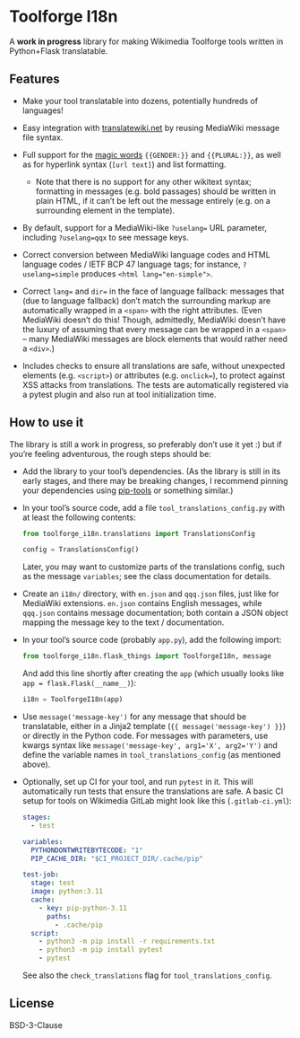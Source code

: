 # Toolforge I18n

A **work in progress** library for making Wikimedia Toolforge tools written in Python+Flask translatable.

## Features

- Make your tool translatable into dozens,
  potentially hundreds of languages!

- Easy integration with [translatewiki.net][]
  by reusing MediaWiki message file syntax.

- Full support for the [magic words][]
  `{{GENDER:}}` and `{{PLURAL:}}`,
  as well as for hyperlink syntax (`[url text]`)
  and list formatting.

  - Note that there is no support for any other wikitext syntax;
    formatting in messages (e.g. bold passages) should be written in plain HTML,
    if it can’t be left out the message entirely
    (e.g. on a surrounding element in the template).

- By default, support for a MediaWiki-like
  `?uselang=` URL parameter,
  including `?uselang=qqx` to see message keys.

- Correct conversion between MediaWiki language codes
  and HTML language codes / IETF BCP 47 language tags;
  for instance, `?uselang=simple` produces `<html lang="en-simple">`.

- Correct `lang=` and `dir=` in the face of language fallback:
  messages that (due to language fallback) don’t match the surrounding markup
  are automatically wrapped in a `<span>` with the right attributes.
  (Even MediaWiki doesn’t do this!
  Though, admittedly, MediaWiki doesn’t have the luxury of assuming
  that every message can be wrapped in a `<span>` –
  many MediaWiki messages are block elements that would rather need a `<div>`.)

- Includes checks to ensure all translations are safe,
  without unexpected elements (e.g. `<script>`)
  or attributes (e.g. `onclick=`),
  to protect against XSS attacks from translations.
  The tests are automatically registered via a pytest plugin
  and also run at tool initialization time.

## How to use it

The library is still a work in progress, so preferably don’t use it yet :)
but if you’re feeling adventurous, the rough steps should be:

- Add the library to your tool’s dependencies.
  (As the library is still in its early stages,
  and there may be breaking changes,
  I recommend pinning your dependencies using [pip-tools][] or something similar.)

- In your tool’s source code,
  add a file `tool_translations_config.py` with at least the following contents:

  ```python
  from toolforge_i18n.translations import TranslationsConfig

  config = TranslationsConfig()
  ```

  Later, you may want to customize parts of the translations config,
  such as the message `variables`;
  see the class documentation for details.

- Create an `i18n/` directory,
  with `en.json` and `qqq.json` files,
  just like for MediaWiki extensions.
  `en.json` contains English messages,
  while `qqq.json` contains message documentation;
  both contain a JSON object mapping the message key to the text / documentation.

- In your tool’s source code (probably `app.py`),
  add the following import:

  ```python
  from toolforge_i18n.flask_things import ToolforgeI18n, message
  ```

  And add this line shortly after creating the `app`
  (which usually looks like `app = flask.Flask(__name__)`):

  ```python
  i18n = ToolforgeI18n(app)
  ```

- Use `message('message-key')` for any message that should be translatable,
  either in a Jinja2 template (`{{ message('message-key') }}`)
  or directly in the Python code.
  For messages with parameters, use kwargs syntax like
  `message('message-key', arg1='X', arg2='Y')`
  and define the variable names in `tool_translations_config`
  (as mentioned above).

- Optionally, set up CI for your tool, and run `pytest` in it.
  This will automatically run tests that ensure the translations are safe.
  A basic CI setup for tools on Wikimedia GitLab might look like this
  (`.gitlab-ci.yml`):

  ```yml
  stages:
    - test

  variables:
    PYTHONDONTWRITEBYTECODE: "1"
    PIP_CACHE_DIR: "$CI_PROJECT_DIR/.cache/pip"

  test-job:
    stage: test
    image: python:3.11
    cache:
      - key: pip-python-3.11
        paths:
          - .cache/pip
    script:
      - python3 -m pip install -r requirements.txt
      - python3 -m pip install pytest
      - pytest
  ```

  See also the `check_translations` flag for `tool_translations_config`.

## License

BSD-3-Clause

[translatewiki.net]: https://translatewiki.net/
[magic words]: https://www.mediawiki.org/wiki/Special:MyLanguage/Help:Magic_words
[pip-tools]: https://pip-tools.readthedocs.io/en/latest/
